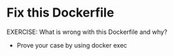 # Fix this Dockerfile

EXERCISE: What is wrong with this Dockerfile and why?

- Prove your case by using docker exec